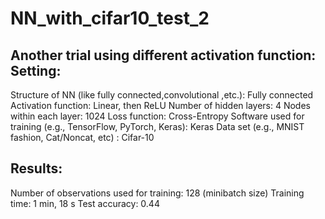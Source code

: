 # NN_with_cifar10_test_2
Another trial using different activation function:
Setting:
--------------------
Structure of NN (like fully connected,convolutional ,etc.): Fully connected
Activation function: Linear, then ReLU
Number of hidden layers: 4
Nodes within each layer: 1024
Loss function: Cross-Entropy
Software used for training (e.g., TensorFlow, PyTorch, Keras): Keras
Data set (e.g., MNIST fashion, Cat/Noncat, etc) : Cifar-10

Results:
--------------------
Number of observations used for training: 128 (minibatch size)
Training time: 1 min, 18 s
Test accuracy: 0.44
